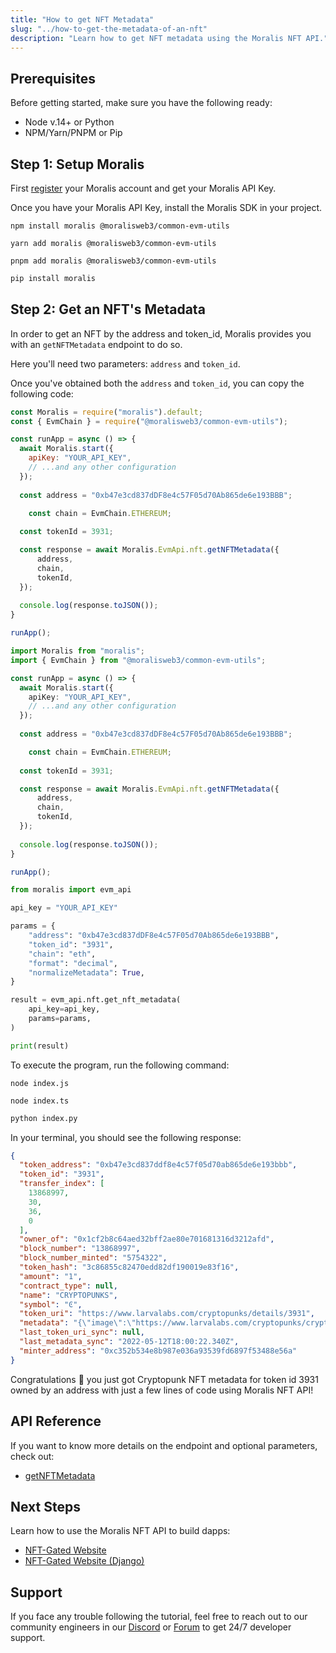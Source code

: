 ```yaml
---
title: "How to get NFT Metadata"
slug: "../how-to-get-the-metadata-of-an-nft"
description: "Learn how to get NFT metadata using the Moralis NFT API."
---
```

## Prerequisites

Before getting started, make sure you have the following ready:

- Node v.14+ or Python
- NPM/Yarn/PNPM or Pip

## Step 1: Setup Moralis

First [register](/web3-data-api/get-your-api-key) your Moralis account and get your Moralis API Key.

Once you have your Moralis API Key, install the Moralis SDK in your project.

```shell npm
npm install moralis @moralisweb3/common-evm-utils
```
```shell yarn
yarn add moralis @moralisweb3/common-evm-utils
```
```shell pnpm
pnpm add moralis @moralisweb3/common-evm-utils
```
```python pip
pip install moralis
```



## Step 2: Get an NFT's Metadata

In order to get an NFT by the address and token_id, Moralis provides you with an `getNFTMetadata` endpoint to do so.

Here you'll need two parameters: `address` and `token_id`.

Once you've obtained both the `address` and `token_id`, you can copy the following code:

```javascript index.js
const Moralis = require("moralis").default;
const { EvmChain } = require("@moralisweb3/common-evm-utils");

const runApp = async () => {
  await Moralis.start({
    apiKey: "YOUR_API_KEY",
    // ...and any other configuration
  });
  
  const address = "0xb47e3cd837dDF8e4c57F05d70Ab865de6e193BBB";

	const chain = EvmChain.ETHEREUM;
  
  const tokenId = 3931;

  const response = await Moralis.EvmApi.nft.getNFTMetadata({
      address,
      chain,
      tokenId,
  });
  
  console.log(response.toJSON());
}

runApp();
```
```typescript index.ts
import Moralis from "moralis";
import { EvmChain } from "@moralisweb3/common-evm-utils";

const runApp = async () => {
  await Moralis.start({
    apiKey: "YOUR_API_KEY",
    // ...and any other configuration
  });
  
  const address = "0xb47e3cd837dDF8e4c57F05d70Ab865de6e193BBB";

	const chain = EvmChain.ETHEREUM;
  
  const tokenId = 3931;

  const response = await Moralis.EvmApi.nft.getNFTMetadata({
      address,
      chain,
      tokenId,
  });
  
  console.log(response.toJSON());
}

runApp();
```
```python index.py
from moralis import evm_api

api_key = "YOUR_API_KEY"

params = {
    "address": "0xb47e3cd837dDF8e4c57F05d70Ab865de6e193BBB", 
    "token_id": "3931", 
    "chain": "eth", 
    "format": "decimal", 
    "normalizeMetadata": True, 
}

result = evm_api.nft.get_nft_metadata(
    api_key=api_key,
    params=params,
)

print(result)
```



To execute the program, run the following command:

```shell Shell (JavaScript)
node index.js
```
```Text Shell (TypeScript)
node index.ts
```
```python Shell (Python)
python index.py
```



In your terminal, you should see the following response:

```json
{
  "token_address": "0xb47e3cd837ddf8e4c57f05d70ab865de6e193bbb",
  "token_id": "3931",
  "transfer_index": [
    13868997,
    30,
    36,
    0
  ],
  "owner_of": "0x1cf2b8c64aed32bff2ae80e701681316d3212afd",
  "block_number": "13868997",
  "block_number_minted": "5754322",
  "token_hash": "3c86855c82470edd82df190019e83f16",
  "amount": "1",
  "contract_type": null,
  "name": "CRYPTOPUNKS",
  "symbol": "Ͼ",
  "token_uri": "https://www.larvalabs.com/cryptopunks/details/3931",
  "metadata": "{\"image\":\"https://www.larvalabs.com/cryptopunks/cryptopunk3931.png\",\"name\":\"CryptoPunk 3931\",\"attributes\":[\"Vampire Hair\",\"Goat\"],\"description\":\"Male\"}",
  "last_token_uri_sync": null,
  "last_metadata_sync": "2022-05-12T18:00:22.340Z",
  "minter_address": "0xc352b534e8b987e036a93539fd6897f53488e56a"
}
```



Congratulations 🥳 you just got Cryptopunk NFT metadata for token id 3931 owned by an address with just a few lines of code using Moralis NFT API!

## API Reference

If you want to know more details on the endpoint and optional parameters, check out:

- [getNFTMetadata](https://docs.moralis.io/reference/getnftmetadata)

## Next Steps

Learn how to use the Moralis NFT API to build dapps:

- [NFT-Gated Website](/docs/nextjs-nft-gated-website)
- [NFT-Gated Website (Django)](/docs/nft-gated-website-in-django)

## Support

If you face any trouble following the tutorial, feel free to reach out to our community engineers in our [Discord](https://moralis.io/discord) or [Forum](https://forum.moralis.io) to get 24/7 developer support.